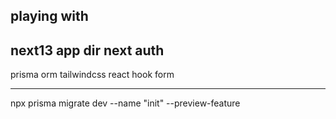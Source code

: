 playing with
---

next13 app dir
next auth
-----
prisma orm
tailwindcss
react hook form

----
npx prisma migrate dev --name "init" --preview-feature